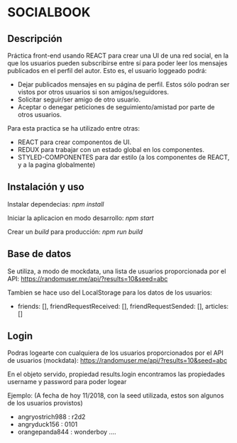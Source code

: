 # SOCIALBOOK

## Descripción

Práctica front-end usando REACT para crear una UI de una red social, en la que los usuarios pueden subscribirse entre sí para poder leer los mensajes publicados en el perfil del autor.
Esto es, el usuario loggeado podrá:
- Dejar publicados mensajes en su página de perfil. Estos sólo podran ser vistos por otros usuarios si son amigos/seguidores.
- Solicitar seguir/ser amigo de otro usuario.
- Aceptar o denegar peticiones de seguimiento/amistad por parte de otros usuarios.

Para esta practica se ha utilizado entre otras:
- REACT para crear componentos de UI.
- REDUX para trabajar con un estado global en los componentes.
- STYLED-COMPONENTES para dar estilo (a los componentes de REACT, y a la pagina globalmente)

## Instalación y uso

Instalar dependecias: *npm install*

Iniciar la aplicacion en modo desarrollo: *npm start*

Crear un *build* para producción: *npm run build*

## Base de datos

Se utiliza, a modo de mockdata, una lista de usuarios proporcionada por el API: https://randomuser.me/api/?results=10&seed=abc

Tambien se hace uso del LocalStorage para los datos de los usuarios:
- friends: [], friendRequestReceived: [], friendRequestSended: [], articles: []

## Login

Podras logearte con cualquiera de los usuarios proporcionados por el API de usuarios (mockdata): https://randomuser.me/api/?results=10&seed=abc

En el objeto servido, propiedad results.login encontramos las propiedades username y password para poder logear

Ejemplo: (A fecha de hoy 11/2018, con la seed utilizada, estos son algunos de los usuarios provistos)
- angryostrich988 : r2d2
- angryduck156 : 0101
- orangepanda844 : wonderboy
....